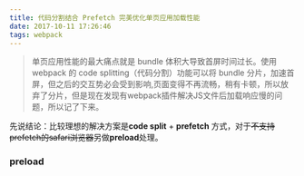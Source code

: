```yaml
---
title: 代码分割结合 Prefetch 完美优化单页应用加载性能
date: 2017-10-11 17:26:46
tags: webpack
---
```

> 单页应用性能的最大痛点就是 bundle 体积大导致首屏时间过长。使用 webpack 的 code splitting（代码分割）功能可以将 bundle 分片，加速首屏，但之后的交互势必会受到影响,页面变得不再流畅，稍有卡顿，所以放弃了分片，但是现在发现有webpack插件解决JS文件后加载响应慢的问题，所以记了下来。

<!--more-->
先说结论：比较理想的解决方案是**code split** + **prefetch** 方式，对于~~不支持prefetch的safari浏览器~~另做**preload**处理。

### preload
